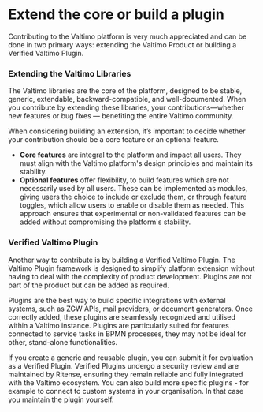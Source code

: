 # Extend the core or build a plugin

Contributing to the Valtimo platform is very much appreciated and can be done in two primary ways: extending the Valtimo Product or building a Verified Valtimo Plugin.

### Extending the Valtimo Libraries <a href="#extending-the-valtimo-libraries" id="extending-the-valtimo-libraries"></a>

The Valtimo libraries are the core of the platform, designed to be stable, generic, extendable, backward-compatible, and well-documented. When you contribute by extending these libraries, your contributions—whether new features or bug fixes — benefiting the entire Valtimo community.

When considering building an extension, it’s important to decide whether your contribution should be a core feature or an optional feature.

* **Core features** are integral to the platform and impact all users. They must align with the Valtimo platform's design principles and maintain its stability.
* **Optional features** offer flexibility, to build features which are not necessarily used by all users. These can be implemented as modules, giving users the choice to include or exclude them, or through feature toggles, which allow users to enable or disable them as needed. This approach ensures that experimental or non-validated features can be added without compromising the platform's stability.

### Verified Valtimo Plugin <a href="#verified-valtimo-plugin" id="verified-valtimo-plugin"></a>

Another way to contribute is by building a Verified Valtimo Plugin. The Valtimo Plugin framework is designed to simplify platform extension without having to deal with the complexity of product development. Plugins are not part of the product but can be added as required.

Plugins are the best way to build specific integrations with external systems, such as ZGW APIs, mail providers, or document generators. Once correctly added, these plugins are seamlessly recognized and utilised within a Valtimo instance. Plugins are particularly suited for features connected to service tasks in BPMN processes, they may not be ideal for other, stand-alone functionalities.

If you create a generic and reusable plugin, you can submit it for evaluation as a Verified Plugin. Verified Plugins undergo a security review and are maintained by Ritense, ensuring they remain reliable and fully integrated with the Valtimo ecosystem. You can also build more specific plugins - for example to connect to custom systems in your organisation. In that case you maintain the plugin yourself.

